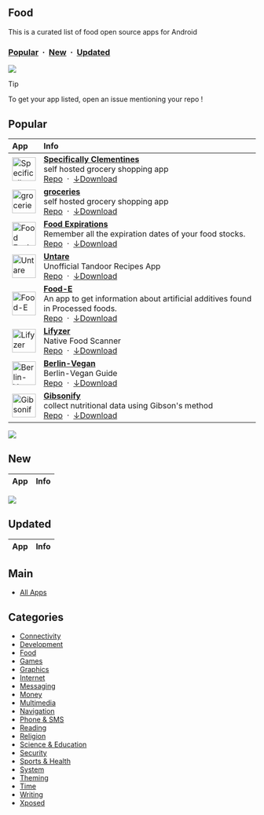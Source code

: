 ## Food
This is a curated list of food open source apps for Android

### [Popular](#popular) &nbsp;&middot;&nbsp; [New](#new) &nbsp;&middot;&nbsp; [Updated](#updated)

![](https://i.imgur.com/waxVImv.png)

> [!TIP]
> To get your app listed, open an issue mentioning your repo !



## Popular

| App | Info |
| :--- | :--- |
| <a href="https://www.openapk.net/specifically-clementines/net.shaytech.groceries/"><img src="https://apt.izzysoft.de/fdroid/repo/net.shaytech.groceries/en-US/icon.png" height="48" width="48" alt="Specifically Clementines"></a> | <a href="https://www.openapk.net/specifically-clementines/net.shaytech.groceries/"><b>Specifically Clementines</b></a><br/>self hosted grocery shopping app<br/><a href="https://github.com/davideshay/groceries">Repo</a> &nbsp;&middot;&nbsp; <a href="https://github.com/davideshay/groceries/releases">↓Download</a>|
| <a href="https://www.openapk.net/groceries/io.ionic.starter/"><img src="https://apt.izzysoft.de/fdroid/repo/io.ionic.starter/en-US/icon.png" height="48" width="48" alt="groceries"></a> | <a href="https://www.openapk.net/groceries/io.ionic.starter/"><b>groceries</b></a><br/>self hosted grocery shopping app<br/><a href="https://github.com/davideshay/groceries">Repo</a> &nbsp;&middot;&nbsp; <a href="https://github.com/davideshay/groceries/releases">↓Download</a>|
| <a href="https://www.openapk.net/food-expirations/com.lorenzovainigli.foodexpirationdates/"><img src="https://www.openapk.net/images/icons/foodexpirationdates-1.png" height="48" width="48" alt="Food Expirations"></a> | <a href="https://www.openapk.net/food-expirations/com.lorenzovainigli.foodexpirationdates/"><b>Food Expirations</b></a><br/>Remember all the expiration dates of your food stocks.<br/><a href="https://github.com/lorenzovngl/FoodExpirationDates">Repo</a> &nbsp;&middot;&nbsp; <a href="https://github.com/lorenzovngl/FoodExpirationDates/releases">↓Download</a>|
| <a href="https://www.openapk.net/untare/unofficial.tandoor.recipes/"><img src="https://apt.izzysoft.de/fdroid/repo/unofficial.tandoor.recipes/en-US/icon.png" height="48" width="48" alt="Untare"></a> | <a href="https://www.openapk.net/untare/unofficial.tandoor.recipes/"><b>Untare</b></a><br/>Unofficial Tandoor Recipes App<br/><a href="https://github.com/phantomate/Untare">Repo</a> &nbsp;&middot;&nbsp; <a href="https://github.com/phantomate/Untare/releases">↓Download</a>|
| <a href="https://www.openapk.net/food-e/app.suhasdissa.foode/"><img src="https://apt.izzysoft.de/fdroid/repo/app.suhasdissa.foode/en-US/icon.png" height="48" width="48" alt="Food-E"></a> | <a href="https://www.openapk.net/food-e/app.suhasdissa.foode/"><b>Food-E</b></a><br/>An app to get information about artificial additives found in Processed foods.<br/><a href="https://github.com/SuhasDissa/Food-E-App">Repo</a> &nbsp;&middot;&nbsp; <a href="https://github.com/SuhasDissa/Food-E-App/releases">↓Download</a>|
| <a href="https://www.openapk.net/lifyzer/com.lifyzer/"><img src="https://www.openapk.net/images/default-icon.svg" height="48" width="48" alt="Lifyzer"></a> | <a href="https://www.openapk.net/lifyzer/com.lifyzer/"><b>Lifyzer</b></a><br/>Native Food Scanner<br/><a href="https://github.com/Lifyzer/Food-Scanner-Android-App">Repo</a> &nbsp;&middot;&nbsp; <a href="https://github.com/Lifyzer/Food-Scanner-Android-App/releases">↓Download</a>|
| <a href="https://www.openapk.net/berlin-vegan/org.berlin_vegan.bvapp/"><img src="https://www.openapk.net/images/default-icon.svg" height="48" width="48" alt="Berlin-Vegan"></a> | <a href="https://www.openapk.net/berlin-vegan/org.berlin_vegan.bvapp/"><b>Berlin-Vegan</b></a><br/>Berlin-Vegan Guide<br/><a href="https://github.com/micuintus/harbour-Berlin-Vegan">Repo</a> &nbsp;&middot;&nbsp; <a href="https://github.com/micuintus/harbour-Berlin-Vegan/releases">↓Download</a>|
| <a href="https://www.openapk.net/gibsonify/org.gibsonify.gibsonify/"><img src="https://apt.izzysoft.de/fdroid/repo/org.gibsonify.gibsonify/en-US/icon.png" height="48" width="48" alt="Gibsonify"></a> | <a href="https://www.openapk.net/gibsonify/org.gibsonify.gibsonify/"><b>Gibsonify</b></a><br/>collect nutritional data using Gibson's method<br/><a href="https://github.com/DigitalNutritionalAssessment/gibsonify">Repo</a> &nbsp;&middot;&nbsp; <a href="https://github.com/DigitalNutritionalAssessment/gibsonify/releases">↓Download</a>|

![](https://i.imgur.com/waxVImv.png)

## New

| App | Info |
| :--- | :--- |

![](https://i.imgur.com/waxVImv.png)

## Updated

| App | Info |
| :--- | :--- |


## Main

- [All Apps](https://github.com/mobilenetworkltd/openapk)


## Categories
- [Connectivity](../categories/connectivity.md)
- [Development](../categories/development.md)
- [Food](../categories/food.md)
- [Games](../categories/games.md)
- [Graphics](../categories/graphics.md)
- [Internet](../categories/internet.md)
- [Messaging](../categories/messaging.md)
- [Money](../categories/money.md)
- [Multimedia](../categories/multimedia.md)
- [Navigation](../categories/navigation.md)
- [Phone & SMS](../categories/phone-and-sms.md)
- [Reading](../categories/reading.md)
- [Religion](../categories/religion.md)
- [Science & Education](../categories/science-and-education.md)
- [Security](../categories/security.md)
- [Sports & Health](../categories/sports-and-health.md)
- [System](../categories/system.md)
- [Theming](../categories/theming.md)
- [Time](../categories/time.md)
- [Writing](../categories/writing.md)
- [Xposed](../categories/xposed.md)
